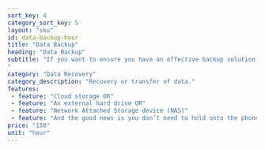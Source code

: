 ```yaml
---
sort_key: 4
category_sort_key: 5
layout: "sku"
id: data-backup-hour
title: "Data Backup"
heading: "Data Backup"
subtitle: "If you want to ensure you have an effective backup solution for your computer we’ll get things started for you.
"
category: "Data Recovery"
category_description: "Recovery or transfer of data."
features:
 - feature: "Cloud storage OR"
 - feature: "An external hard drive OR"
 - feature: "Network Attached Storage device (NAS)"
 - feature: "And the good news is you don’t need to hold onto the phone while the back up is in progress. We will start the transfer with you over-the-phone, then call back once it’s complete to finish the service."
price: "150"
unit: "hour"
---
```

